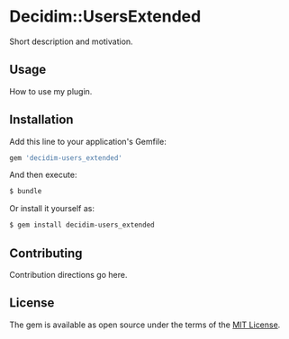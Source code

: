 # Decidim::UsersExtended
Short description and motivation.

## Usage
How to use my plugin.

## Installation
Add this line to your application's Gemfile:

```ruby
gem 'decidim-users_extended'
```

And then execute:
```bash
$ bundle
```

Or install it yourself as:
```bash
$ gem install decidim-users_extended
```

## Contributing
Contribution directions go here.

## License
The gem is available as open source under the terms of the [MIT License](https://opensource.org/licenses/MIT).
